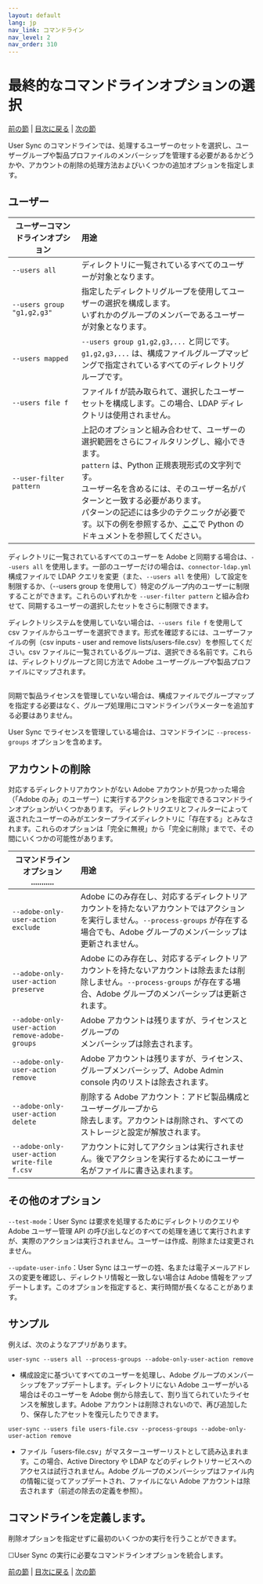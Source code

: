 ```yaml
---
layout: default
lang: jp
nav_link: コマンドライン
nav_level: 2
nav_order: 310
---
```


# 最終的なコマンドラインオプションの選択

[前の節](monitoring.md) \| [目次に戻る](index.md) \|  [次の節](scheduling.md)

User Sync のコマンドラインでは、処理するユーザーのセットを選択し、ユーザーグループや製品プロファイルのメンバーシップを管理する必要があるかどうかや、アカウントの削除の処理方法およびいくつかの追加オプションを指定します。

## ユーザー


| ユーザーコマンドラインオプション  | 用途           |
| ------------- |:-------------| 
|   `--users all` |    ディレクトリに一覧されているすべてのユーザーが対象となります。 |
|   `--users group "g1,g2,g3"`  |    指定したディレクトリグループを使用してユーザーの選択を構成します。<br>いずれかのグループのメンバーであるユーザーが対象となります。 |
|   `--users mapped`  |    `--users group g1,g2,g3,...` と同じです。`g1,g2,g3,...` は、構成ファイルグループマッピングで指定されているすべてのディレクトリグループです。|
|   `--users file f`  |    ファイル f が読み取られて、選択したユーザーセットを構成します。この場合、LDAP ディレクトリは使用されません。 |
|   `--user-filter pattern`    |  上記のオプションと組み合わせて、ユーザーの選択範囲をさらにフィルタリングし、縮小できます。<br>`pattern` は、Python 正規表現形式の文字列です。<br>ユーザー名を含めるには、そのユーザー名がパターンと一致する必要があります。<br>パターンの記述には多少のテクニックが必要です。以下の例を参照するか、[ここ](https://docs.python.org/2/library/re.html)で Python のドキュメントを参照してください。 |


ディレクトリに一覧されているすべてのユーザーを Adobe と同期する場合は、`--users all` を使用します。一部のユーザーだけの場合は、`connector-ldap.yml` 構成ファイルで LDAP クエリを変更（また、`--users all` を使用）して設定を制限するか、（--users group を使用して）特定のグループ内のユーザーに制限することができます。これらのいずれかを `--user-filter pattern` と組み合わせて、同期するユーザーの選択したセットをさらに制限できます。

ディレクトリシステムを使用していない場合は、`--users file f` を使用して csv ファイルからユーザーを選択できます。形式を確認するには、ユーザーファイルの例（csv inputs - user and remove lists/users-file.csv）を参照してください。csv ファイルに一覧されているグループは、選択できる名前です。これらは、ディレクトリグループと同じ方法で Adobe ユーザーグループや製品プロファイルにマップされます。

## 


同期で製品ライセンスを管理していない場合は、構成ファイルでグループマップを指定する必要はなく、グループ処理用にコマンドラインパラメーターを追加する必要はありません。

User Sync でライセンスを管理している場合は、コマンドラインに `--process-groups` オプションを含めます。


## アカウントの削除


対応するディレクトリアカウントがない Adobe アカウントが見つかった場合（「Adobe のみ」のユーザー）に実行するアクションを指定できるコマンドラインオプションがいくつかあります。
ディレクトリクエリとフィルターによって返されたユーザーのみがエンタープライズディレクトリに「存在する」とみなされます。これらのオプションは「完全に無視」から「完全に削除」までで、その間にいくつかの可能性があります。



| コマンドラインオプション       ...........| 用途           |
| ------------- |:-------------| 
|   `--adobe-only-user-action exclude`                        |  Adobe にのみ存在し、対応するディレクトリアカウントを持たないアカウントではアクションを実行しません。`--process-groups` が存在する場合でも、Adobe グループのメンバーシップは更新されません。 |
|   `--adobe-only-user-action preserve`                        |  Adobe にのみ存在し、対応するディレクトリアカウントを持たないアカウントは除去または削除しません。`--process-groups` が存在する場合、Adobe グループのメンバーシップは更新されます。 |
|   `--adobe-only-user-action remove-adobe-groups` |    Adobe アカウントは残りますが、ライセンスとグループの<br>メンバーシップは除去されます。 |
|   `--adobe-only-user-action remove`  |    Adobe アカウントは残りますが、ライセンス、グループメンバーシップ、Adobe Admin console 内のリストは除去されます。   |
|   `--adobe-only-user-action delete`  |    削除する Adobe アカウント：アドビ製品構成とユーザーグループから<br>除去します。アカウントは削除され、すべてのストレージと設定が解放されます。 |
|   `--adobe-only-user-action write-file f.csv`    |  アカウントに対してアクションは実行されません。後でアクションを実行するためにユーザー名がファイルに書き込まれます。 |




## その他のオプション

`--test-mode`：User Sync は要求を処理するためにディレクトリのクエリや Adobe ユーザー管理 API の呼び出しなどのすべての処理を通じて実行されますが、実際のアクションは実行されません。ユーザーは作成、削除または変更されません。

`--update-user-info`：User Sync はユーザーの姓、名または電子メールアドレスの変更を確認し、ディレクトリ情報と一致しない場合は Adobe 情報をアップデートします。このオプションを指定すると、実行時間が長くなることがあります。


## サンプル

例えば、次のようなアプリがあります。 

`user-sync --users all --process-groups --adobe-only-user-action remove`

- 構成設定に基づいてすべてのユーザーを処理し、Adobe グループのメンバーシップをアップデートします。ディレクトリにない Adobe ユーザーがいる場合はそのユーザーを Adobe 側から除去して、割り当てられていたライセンスを解放します。Adobe アカウントは削除されないので、再び追加したり、保存したアセットを復元したりできます。
    
`user-sync --users file users-file.csv --process-groups --adobe-only-user-action remove`

- ファイル「users-file.csv」がマスターユーザーリストとして読み込まれます。この場合、Active Directory や LDAP などのディレクトリサービスへのアクセスは試行されません。Adobe グループのメンバーシップはファイル内の情報に従ってアップデートされ、ファイルにない Adobe アカウントは除去されます（前述の除去の定義を参照）。

## コマンドラインを定義します。

削除オプションを指定せずに最初のいくつかの実行を行うことができます。

&#9744;User Sync の実行に必要なコマンドラインオプションを統合します。


[前の節](monitoring.md) \| [目次に戻る](index.md) \|  [次の節](scheduling.md)
